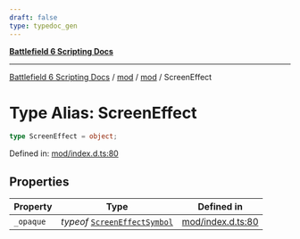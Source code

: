 ```yaml
---
draft: false
type: typedoc_gen
---
```


[**Battlefield 6 Scripting Docs**](../../../_index.md)

***

[Battlefield 6 Scripting Docs](../../../_index.md) / [mod](../../_index.md) / [mod](../_index.md) / ScreenEffect

# Type Alias: ScreenEffect

```ts
type ScreenEffect = object;
```

Defined in: [mod/index.d.ts:80](https://github.com/battlefield-portal-community/portal-docs/blob/6d87e21c5922a3efb03c634dbe98e5fe6e797672/generators/santiago/mod/index.d.ts#L80)

## Properties

| Property | Type | Defined in |
| ------ | ------ | ------ |
| <a id="_opaque"></a> `_opaque` | *typeof* [`ScreenEffectSymbol`](../ScreenEffectSymbol/_index.md) | [mod/index.d.ts:80](https://github.com/battlefield-portal-community/portal-docs/blob/6d87e21c5922a3efb03c634dbe98e5fe6e797672/generators/santiago/mod/index.d.ts#L80) |
